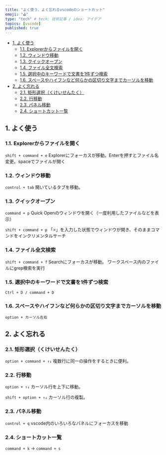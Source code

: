 ```yaml
---
title: "よく使う、よく忘れるvscodeのショートカット"
emoji: "⛳"
type: "tech" # tech: 技術記事 / idea: アイデア
topics: [vscode]
published: true
---
```


- [1. よく使う](#1-よく使う)
  - [1.1. Explorerからファイルを開く](#11-explorerからファイルを開く)
  - [1.2. ウィンドウ移動](#12-ウィンドウ移動)
  - [1.3. クイックオープン](#13-クイックオープン)
  - [1.4. ファイル全文検索](#14-ファイル全文検索)
  - [1.5. 選択中のキーワードで文書を1件ずつ検索](#15-選択中のキーワードで文書を1件ずつ検索)
  - [1.6. スペースやハイフンなど何らかの区切り文字までカーソルを移動](#16-スペースやハイフンなど何らかの区切り文字までカーソルを移動)
- [2. よく忘れる](#2-よく忘れる)
  - [2.1. 矩形選択（くけいせんたく）](#21-矩形選択くけいせんたく)
  - [2.2. 行移動](#22-行移動)
  - [2.3. パネル移動](#23-パネル移動)
  - [2.4. ショートカット一覧](#24-ショートカット一覧)

## 1. よく使う

### 1.1. Explorerからファイルを開く

`shift + command + e`
Explorerにフォーカスが移動。Enterを押すとファイル名変更。spaceでファイルが開く

### 1.2. ウィンドウ移動

`control + tab`
開いているタブを移動。

### 1.3. クイックオープン

`command + p`
Quick Openのウィンドウを開く（一度利用したファイルなどを表示）

`shift + command + p`
「>」を入力した状態でウィンドウが開き、そのままコマンドをインクリメンタルサーチ

### 1.4. ファイル全文検索

`shift + command + f`
Searchにフォーカスが移動。
ワークスペース内のファイルにgrep検索を実行

### 1.5. 選択中のキーワードで文書を1件ずつ検索

`Ctrl + D / command + D`

### 1.6. スペースやハイフンなど何らかの区切り文字までカーソルを移動

`option + カーソル左右`

## 2. よく忘れる

### 2.1. 矩形選択（くけいせんたく）

`option + command + ↑↓`
複数行に同一の操作をするときに便利。

### 2.2. 行移動

`option + ↑↓`
カーソル行を上下に移動。

`shift + option + ↑↓`
カーソル行の複製。

### 2.3. パネル移動

`control + q`
vscode内のいろいろなパネルにフォーカスを移動

### 2.4. ショートカット一覧

`command + k` → `command + s`
